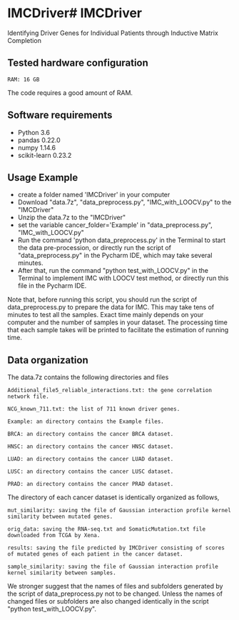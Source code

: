 # IMCDriver# IMCDriver
Identifying Driver Genes for Individual Patients through Inductive Matrix Completion


## Tested hardware configuration
```
RAM: 16 GB
```
The code requires a good amount of RAM.


## Software requirements
- Python 3.6
- pandas 0.22.0
- numpy 1.14.6
- scikit-learn 0.23.2

## Usage Example
- create a folder named 'IMCDriver' in your computer
- Download "data.7z", "data_preprocess.py", "IMC_with_LOOCV.py" to the "IMCDriver" 
- Unzip the data.7z to the "IMCDriver"
- set the variable cancer_folder='Example' in "data_preprocess.py", "IMC_with_LOOCV.py"
- Run the command 'python data_preprocess.py' in the Terminal to start the data pre-procession, or directly run the script of "data_preprocess.py" in the Pycharm IDE, which may take several minutes.
- After that, run the command "python test_with_LOOCV.py" in the Terminal to implement IMC with LOOCV test method, or directly run this file in the Pycharm IDE.

Note that, before running this script, you should run the script of data_preprocess.py to prepare the data for IMC. This may take tens of minutes to test all the samples. Exact time mainly depends on your computer and the number of samples in your dataset. The processing time that each sample takes will be printed to facilitate the estimation of running time.


## Data organization

The data.7z contains the following directories and files

```
Additional_file5_reliable_interactions.txt: the gene correlation network file.

NCG_known_711.txt: the list of 711 known driver genes.

Example: an directory contains the Example files.

BRCA: an directory contains the cancer BRCA dataset.

HNSC: an directory contains the cancer HNSC dataset.

LUAD: an directory contains the cancer LUAD dataset.

LUSC: an directory contains the cancer LUSC dataset.

PRAD: an directory contains the cancer PRAD dataset.

```

The directory of each cancer dataset is identically organized as follows,

```
mut_similarity: saving the file of Gaussian interaction profile kernel similarity between mutated genes.

orig_data: saving the RNA-seq.txt and SomaticMutation.txt file downloaded from TCGA by Xena.
 
results: saving the file predicted by IMCDriver consisting of scores of mutated genes of each patient in the cancer dataset.
 
sample_similarity: saving the file of Gaussian interaction profile kernel similarity between samples.
```

We stronger suggest that the names of files and subfolders generated by the script of data_preprocess.py not to be changed. Unless the names of changed files or subfolders are also changed identically in the script "python test_with_LOOCV.py".
